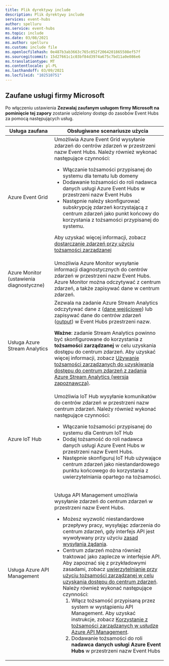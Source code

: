 ```yaml
---
title: Plik dyrektywy include
description: Plik dyrektywy include
services: event-hubs
author: spelluru
ms.service: event-hubs
ms.topic: include
ms.date: 03/08/2021
ms.author: spelluru
ms.custom: include file
ms.openlocfilehash: 0e487b3ab3663c765c052f2064201865508ef57f
ms.sourcegitcommit: 15d27661c1c03bf84d3974a675c7bd11a0e086e6
ms.translationtype: MT
ms.contentlocale: pl-PL
ms.lasthandoff: 03/09/2021
ms.locfileid: "102510751"
---
```

## <a name="trusted-microsoft-services"></a>Zaufane usługi firmy Microsoft
Po włączeniu ustawienia **Zezwalaj zaufanym usługom firmy Microsoft na pominięcie tej zapory** zostanie udzielony dostęp do zasobów Event Hubs za pomocą następujących usług.

| Usługa zaufana | Obsługiwane scenariusze użycia | 
| --------------- | ------------------------- | 
| Azure Event Grid | Umożliwia Azure Event Grid wysyłanie zdarzeń do centrów zdarzeń w przestrzeni nazw Event Hubs. Należy również wykonać następujące czynności: <ul><li>Włączanie tożsamości przypisanej do systemu dla tematu lub domeny</li><li>Dodawanie tożsamości do roli nadawca danych usługi Azure Event Hubs w przestrzeni nazw Event Hubs</li><li>Następnie należy skonfigurować subskrypcję zdarzeń korzystającą z centrum zdarzeń jako punkt końcowy do korzystania z tożsamości przypisanej do systemu.</li></ul> <p>Aby uzyskać więcej informacji, zobacz [dostarczanie zdarzeń przy użyciu tożsamości zarządzanej](../articles/event-grid/managed-service-identity.md)</p>|
| Azure Monitor (ustawienia diagnostyczne) | Umożliwia Azure Monitor wysyłanie informacji diagnostycznych do centrów zdarzeń w przestrzeni nazw Event Hubs. Azure Monitor można odczytywać z centrum zdarzeń, a także zapisywać dane w centrum zdarzeń. |
| Usługa Azure Stream Analytics | Zezwala na zadanie Azure Stream Analytics odczytywać dane z ([dane wejściowe](../articles/stream-analytics/stream-analytics-add-inputs.md)) lub zapisywać dane do centrów zdarzeń ([output](../articles/stream-analytics/event-hubs-output.md)) w Event Hubs przestrzeni nazw. <p>**Ważne**: zadanie Stream Analytics powinno być skonfigurowane do korzystania z **tożsamości zarządzanej** w celu uzyskania dostępu do centrum zdarzeń. Aby uzyskać więcej informacji, zobacz [Używanie tożsamości zarządzanych do uzyskiwania dostępu do centrum zdarzeń z zadania Azure Stream Analytics (wersja zapoznawcza)](../articles/stream-analytics/event-hubs-managed-identity.md). </p>|
| Azure IoT Hub | Umożliwia IoT Hub wysyłanie komunikatów do centrów zdarzeń w przestrzeni nazw centrum zdarzeń. Należy również wykonać następujące czynności: <ul><li>Włączanie tożsamości przypisanej do systemu dla Centrum IoT Hub</li><li>Dodaj tożsamość do roli nadawca danych usługi Azure Event Hubs w przestrzeni nazw Event Hubs.</li><li>Następnie skonfiguruj IoT Hub używające centrum zdarzeń jako niestandardowego punktu końcowego do korzystania z uwierzytelniania opartego na tożsamości.</li></ul>
| Usługa Azure API Management | <p>Usługa API Management umożliwia wysyłanie zdarzeń do centrum zdarzeń w przestrzeni nazw Event Hubs.</p> <ul><li>Możesz wyzwolić niestandardowe przepływy pracy, wysyłając zdarzenia do centrum zdarzeń, gdy interfejs API jest wywoływany przy użyciu [zasad wysyłania żądania](../articles/api-management/api-management-sample-send-request.md).</li><li>Centrum zdarzeń można również traktować jako zaplecze w interfejsie API. Aby zapoznać się z przykładowymi zasadami, zobacz [uwierzytelnianie przy użyciu tożsamości zarządzanej w celu uzyskania dostępu do centrum zdarzeń](https://github.com/Azure/api-management-policy-snippets/blob/master/examples/Authenticate%20using%20Managed%20Identity%20to%20access%20Event%20Hub.xml). Należy również wykonać następujące czynności:<ol><li>Włącz tożsamość przypisaną przez system w wystąpieniu API Management. Aby uzyskać instrukcje, zobacz [Korzystanie z tożsamości zarządzanych w usłudze Azure API Management](../articles/api-management/api-management-howto-use-managed-service-identity.md).</li><li>Dodawanie tożsamości do roli **nadawca danych usługi Azure Event Hubs** w przestrzeni nazw Event Hubs</li></ol></li></ul> | 

